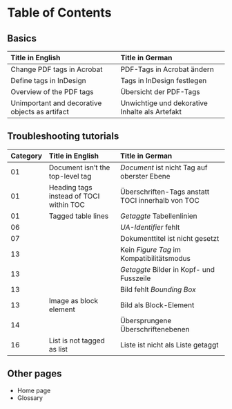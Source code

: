 # Table of Contents

## Basics
| Title in English | Title in German |
| :--- | :--- |
| Change PDF tags in Acrobat | PDF-Tags in Acrobat ändern |
| Define tags in InDesign | Tags in InDesign festlegen |
| Overview of the PDF tags | Übersicht der PDF-Tags |
| Unimportant and decorative objects as artifact | Unwichtige und dekorative Inhalte als Artefakt |

## Troubleshooting tutorials
| Category | Title in English | Title in German |
| :--- | :--- | :--- |
| 01 | Document isn’t the top-level tag | *Document* ist nicht Tag auf oberster Ebene |
| 01 | Heading tags instead of TOCI within TOC | Überschriften-Tags anstatt TOCI innerhalb von TOC |
| 01 | Tagged table lines | *Getaggte* Tabellenlinien |
| 06 | | *UA-Identifier* fehlt |
| 07 | | Dokumenttitel ist nicht gesetzt |
| 13 | | Kein *Figure Tag* im Kompatibilitätsmodus |
| 13 | | *Getaggte* Bilder in Kopf- und Fusszeile |
| 13 | | Bild fehlt *Bounding Box* |
| 13 | Image as block element | Bild als Block-Element |
| 14 | | Übersprungene Überschriftenebenen |
| 16 | List is not tagged as list | Liste ist nicht als Liste getaggt |

## Other pages

* Home page
* Glossary